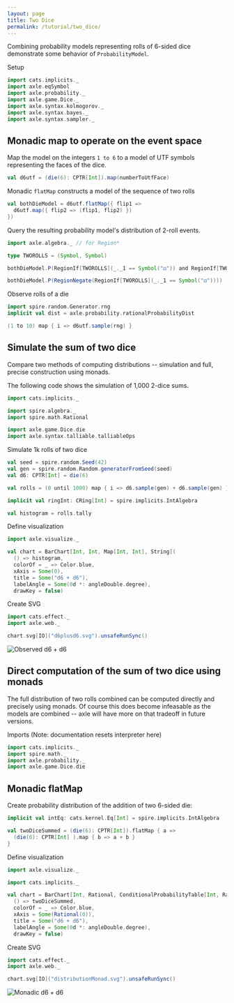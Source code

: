 ```yaml
---
layout: page
title: Two Dice
permalink: /tutorial/two_dice/
---
```


Combining probability models representing rolls of 6-sided dice demonstrate
some behavior of `ProbabilityModel`.

Setup

```scala mdoc
import cats.implicits._
import axle.eqSymbol
import axle.probability._
import axle.game.Dice._
import axle.syntax.kolmogorov._
import axle.syntax.bayes._
import axle.syntax.sampler._
```

## Monadic map to operate on the event space

Map the model on the integers `1 to 6` to a model of UTF
symbols representing the faces of the dice.

```scala mdoc
val d6utf = (die(6): CPTR[Int]).map(numberToUtfFace)
```

Monadic `flatMap` constructs a model of the sequence of two rolls

```scala mdoc
val bothDieModel = d6utf.flatMap({ flip1 =>
  d6utf.map({ flip2 => (flip1, flip2) })
})
```

Query the resulting probability model's distribution of 2-roll events.

```scala mdoc
import axle.algebra._ // for Region*

type TWOROLLS = (Symbol, Symbol)

bothDieModel.P(RegionIf[TWOROLLS](_._1 == Symbol("⚃")) and RegionIf[TWOROLLS](_._2 == Symbol("⚃")))

bothDieModel.P(RegionNegate(RegionIf[TWOROLLS](_._1 == Symbol("⚃"))))
```

Observe rolls of a die

```scala mdoc
import spire.random.Generator.rng
implicit val dist = axle.probability.rationalProbabilityDist

(1 to 10) map { i => d6utf.sample(rng) }
```

## Simulate the sum of two dice

Compare two methods of computing distributions -- simulation and full, precise construction using monads.

The following code shows the simulation of 1,000 2-dice sums.

```scala mdoc:silent
import cats.implicits._

import spire.algebra._
import spire.math.Rational

import axle.game.Dice.die
import axle.syntax.talliable.talliableOps
```

Simulate 1k rolls of two dice

```scala mdoc
val seed = spire.random.Seed(42)
val gen = spire.random.Random.generatorFromSeed(seed)
val d6: CPTR[Int] = die(6)

val rolls = (0 until 1000) map { i => d6.sample(gen) + d6.sample(gen) }

implicit val ringInt: CRing[Int] = spire.implicits.IntAlgebra

val histogram = rolls.tally
```

Define visualization

```scala mdoc:silent
import axle.visualize._
```

```scala mdoc
val chart = BarChart[Int, Int, Map[Int, Int], String](
  () => histogram,
  colorOf = _ => Color.blue,
  xAxis = Some(0),
  title = Some("d6 + d6"),
  labelAngle = Some(0d *: angleDouble.degree),
  drawKey = false)
```

Create SVG

```scala mdoc
import cats.effect._
import axle.web._

chart.svg[IO]("d6plusd6.svg").unsafeRunSync()
```

![Observed d6 + d6](/tutorial/images/d6plusd6.svg)

## Direct computation of the sum of two dice using monads

The full distribution of two rolls combined can be computed directly and precisely
using monads.  Of course this does become infeasable as the models are combined -- 
axle will have more on that tradeoff in future versions.

Imports (Note: documentation resets interpreter here)

```scala mdoc:silent:reset
import cats.implicits._
import spire.math._
import axle.probability._
import axle.game.Dice.die
```

## Monadic flatMap

Create probability distribution of the addition of two 6-sided die:

```scala mdoc
implicit val intEq: cats.kernel.Eq[Int] = spire.implicits.IntAlgebra

val twoDiceSummed = (die(6): CPTR[Int]).flatMap { a =>
  (die(6): CPTR[Int] ).map { b => a + b }
}
```

Define visualization

```scala mdoc:silent
import axle.visualize._
```

```scala mdoc
import cats.implicits._

val chart = BarChart[Int, Rational, ConditionalProbabilityTable[Int, Rational], String](
  () => twoDiceSummed,
  colorOf = _ => Color.blue,
  xAxis = Some(Rational(0)),
  title = Some("d6 + d6"),
  labelAngle = Some(0d *: angleDouble.degree),
  drawKey = false)
```

Create SVG

```scala mdoc
import cats.effect._
import axle.web._

chart.svg[IO]("distributionMonad.svg").unsafeRunSync()
```

![Monadic d6 + d6](/tutorial/images/distributionMonad.svg)
